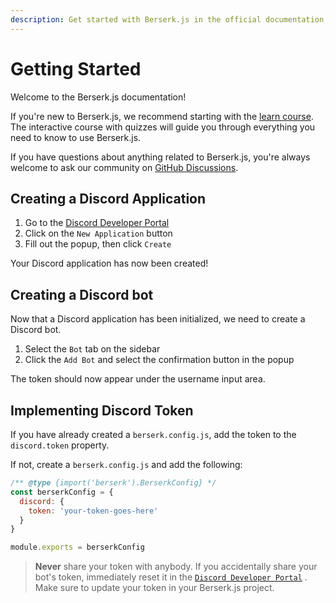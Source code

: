 ```yaml
---
description: Get started with Berserk.js in the official documentation, and learn more about all our features!
---
```


# Getting Started

Welcome to the Berserk.js documentation!

If you're new to Berserk.js, we recommend starting with the [learn course](/learn/basics/create-jujutsujs-app). The interactive course with quizzes will guide you through everything you need to know to use Berserk.js.

If you have questions about anything related to Berserk.js, you're always welcome to ask our community on [GitHub Discussions](https://github.com/vajitsu/berserk.js/discussions).

## Creating a Discord Application

1. Go to the [Discord Developer Portal](https://discord.com/developers/applications)
2. Click on the `New Application` button
3. Fill out the popup, then click `Create`

Your Discord application has now been created!

## Creating a Discord bot

Now that a Discord application has been initialized, we need to create a Discord bot.

1. Select the `Bot` tab on the sidebar
2. Click the `Add Bot` and select the confirmation button in the popup

The token should now appear under the username input area.

## Implementing Discord Token

If you have already created a `berserk.config.js`, add the token to the `discord.token` property.

If not, create a `berserk.config.js` and add the following:

```js:berserk.config.js
/** @type {import('berserk').BerserkConfig} */
const berserkConfig = {
  discord: {
    token: 'your-token-goes-here'
  }
}

module.exports = berserkConfig
```

> **Never** share your token with anybody. If you accidentally share your bot's token, immediately reset it in the [`Discord Developer Portal`](https://discord.com/developers/applications) . Make sure to update your token in your Berserk.js project.
